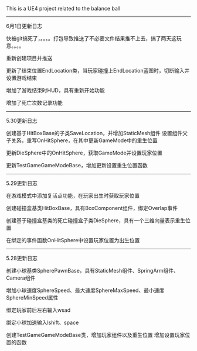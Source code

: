 This is a UE4 project related to the balance ball

----------------
6月1日更新日志

快被git搞死了，。。。。打包导致推送了不必要文件结果推不上去，搞了两天这玩意。。。。

重新创建项目并推送

更新了结束位置EndLocation类，当玩家碰撞上EndLocation蓝图时，切断输入并设置游戏结束

增加了游戏结束时HUD，具有重新开始功能

增加了死亡次数记录功能

----------------
5.30更新日志

创建基于HitBoxBase的子类SaveLocation，并增加StaticMesh组件
设置组件父子关系，重写OnHitSphere，在其中更新GameMode中的重生位置

更新DieSphere中的OnHitSphere，获取GameMode并设置玩家位置

更新TestGameGameModeBase，增加更新设置重生位置函数

----------------
5.29更新日志

在游戏模式中添加复活点功能，在玩家出生时获取玩家位置

创建碰撞盒基类HitBoxBase，具有BoxComponent组件，绑定Overlap事件

创建基于碰撞盒基类的死亡碰撞盒子类DieSphere，具有一个三维向量表示重生位置

在绑定的事件函数OnHitSphere中设置玩家位置为出生位置

----------------
5.28更新日志

创建小球基类SpherePawnBase，具有StaticMesh组件、SpringArm组件、Camera组件

增加小球速度SphereSpeed、最大速度SphereMaxSpeed、最小速度SphereMinSpeed属性

绑定玩家前后左右输入wsad

绑定小球加速输入lshift、space

创建TestGameGameModeBase类，增加玩家组件以及重生位置
增加设置玩家位置的函数

